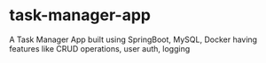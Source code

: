 # task-manager-app
A Task Manager App built using SpringBoot, MySQL, Docker having features like CRUD operations, user auth, logging 
